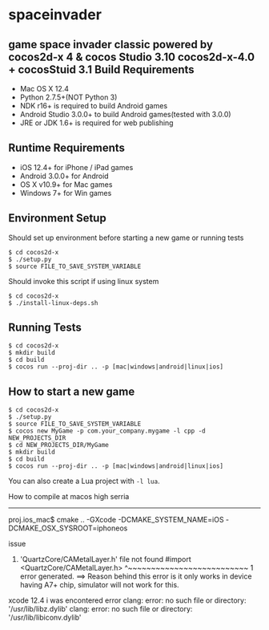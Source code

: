 # spaceinvader
game space invader classic powered by cocos2d-x 4 &amp; cocos Studio 3.10
cocos2d-x-4.0 + cocosStuid 3.1
Build Requirements
------------------

* Mac OS X 12.4 
* Python 2.7.5+(NOT Python 3)
* NDK r16+ is required to build Android games
* Android Studio 3.0.0+ to build Android games(tested with 3.0.0)
* JRE or JDK 1.6+ is required for web publishing

Runtime Requirements
--------------------
  * iOS 12.4+ for iPhone / iPad games
  * Android 3.0.0+ for Android
  * OS X v10.9+ for Mac games
  * Windows 7+ for Win games

Environment Setup
--------------------

Should set up environment before starting a new game or running tests

```
$ cd cocos2d-x
$ ./setup.py
$ source FILE_TO_SAVE_SYSTEM_VARIABLE

```

Should invoke this script if using linux system

```
$ cd cocos2d-x
$ ./install-linux-deps.sh
```

Running Tests
--------------------

```
$ cd cocos2d-x
$ mkdir build
$ cd build
$ cocos run --proj-dir .. -p [mac|windows|android|linux|ios]
```

How to start a new game
-----------------------

    $ cd cocos2d-x
    $ ./setup.py
    $ source FILE_TO_SAVE_SYSTEM_VARIABLE
    $ cocos new MyGame -p com.your_company.mygame -l cpp -d NEW_PROJECTS_DIR
    $ cd NEW_PROJECTS_DIR/MyGame
    $ mkdir build
    $ cd build
    $ cocos run --proj-dir .. -p [mac|windows|android|linux|ios]

You can also create a Lua project with `-l lua`.

How to compile at macos high serria
___________________________________

proj.ios_mac$ cmake .. -GXcode -DCMAKE_SYSTEM_NAME=iOS -DCMAKE_OSX_SYSROOT=iphoneos

issue 
1) 'QuartzCore/CAMetalLayer.h' file not found
#import <QuartzCore/CAMetalLayer.h>
        ^~~~~~~~~~~~~~~~~~~~~~~~~~~
1 error generated.
==> 
Reason behind this error is it only works in device having A7+ chip, simulator will not work for this.

xcode 12.4
i was encontered error 
clang: error: no such file or directory: '/usr/lib/libz.dylib'
clang: error: no such file or directory: '/usr/lib/libiconv.dylib'



